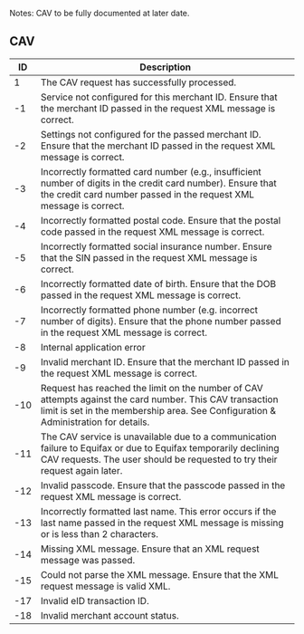 Notes: CAV to be fully documented at later date.

## CAV

| ID  | Description |
| --- | ----------- |
| 1 | The CAV request has successfully processed. |
| -1 | Service not configured for this merchant ID. Ensure that the merchant ID passed in the request XML message is correct. |
| -2 | Settings not configured for the passed merchant ID. Ensure that the merchant ID passed in the request XML message is correct. |
| -3 | Incorrectly formatted card number (e.g., insufficient number of digits in the credit card number). Ensure that the credit card number passed in the request XML message is correct. |
| -4 | Incorrectly formatted postal code. Ensure that the postal code passed in the request XML message is correct. |
| -5 | Incorrectly formatted social insurance number. Ensure that the SIN passed in the request XML message is correct. |
| -6 | Incorrectly formatted date of birth. Ensure that the DOB passed in the request XML message is correct. |
| -7 | Incorrectly formatted phone number (e.g. incorrect number of digits). Ensure that the phone number passed in the request XML message is correct. |
| -8 | Internal application error |
| -9 | Invalid merchant ID. Ensure that the merchant ID passed in the request XML message is correct. |
| -10 | Request has reached the limit on the number of CAV attempts against the card number. This CAV transaction limit is set in the membership area. See Configuration & Administration for details. |
| -11 | The CAV service is unavailable due to a communication failure to Equifax or due to Equifax temporarily declining CAV requests. The user should be requested to try their request again later. |
| -12 | Invalid passcode. Ensure that the passcode passed in the request XML message is correct. |
| -13 | Incorrectly formatted last name. This error occurs if the last name passed in the request XML message is missing or is less than 2 characters. |
| -14 | Missing XML message. Ensure that an XML request message was passed. |
| -15 | Could not parse the XML message. Ensure that the XML request message is valid XML. |
| -17 | Invalid eID transaction ID. |
| -18 | Invalid merchant account status. |
